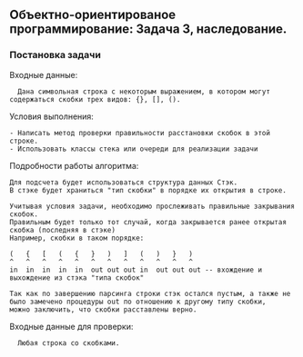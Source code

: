 
## Объектно-ориентированое программирование: Задача 3, наследование.

### Постановка задачи

Входные данные:
```
  Дана символьная строка с некоторым выражением, в котором могут содержаться скобки трех видов: {}, [], ().
```

Условия выполнения:
```
- Написать метод проверки правильности расстановки скобок в этой строке.
- Использовать классы стека или очереди для реализации задачи
```

Подробности работы алгоритма:
```
Для подсчета будет использоваться структура данных Стэк.
В стэке будет храниться "тип скобки" в порядке их открытия в строке.

Учитывая условия задачи, необходимо прослеживать правильные закрывания скобок.
Правильным будет только тот случай, когда закрывается ранее открытая скобка (последняя в стэке)
Например, скобки в таком порядке:

(   {   [   (   {   }   )   ]   (   )   }   )
^   ^   ^   ^   ^   ^   ^   ^   ^   ^   ^   ^
in  in  in  in  in  out out out in  out out out -- вхождение и выхождение из стэка "типа скобок"

Так как по завершению парсинга строки стэк остался пустым, а также не было замечено процедуры out по отношению к другому типу скобки,
можно заключить, что скобки расставлены верно.
```

Входные данные для проверки:
```
  Любая строка со скобками.
```
